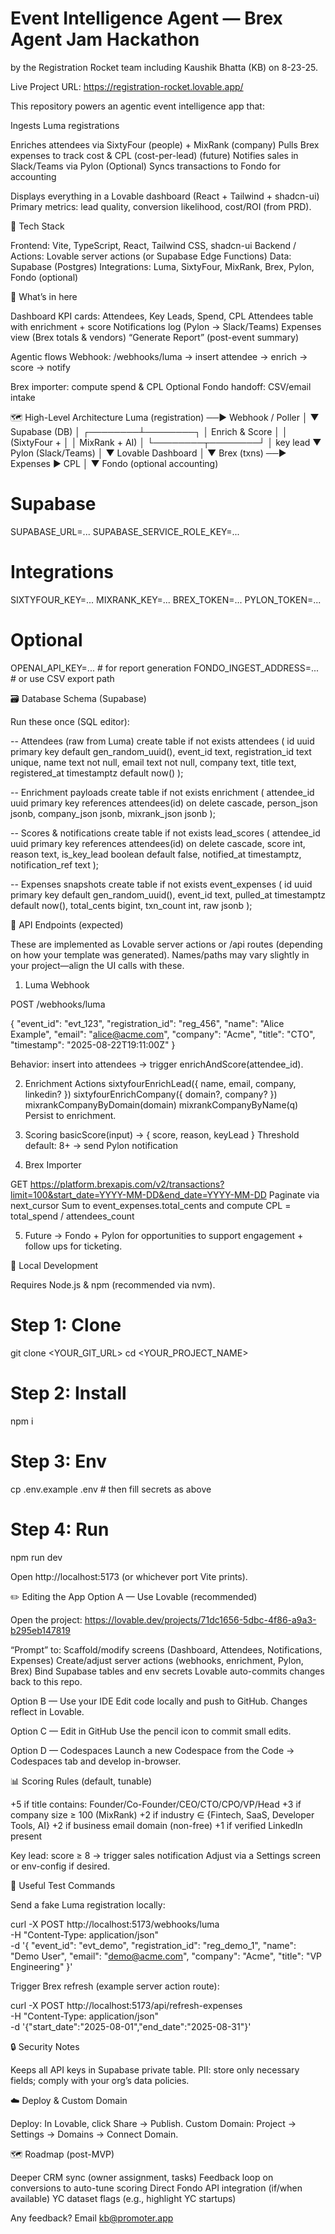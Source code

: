 # Event Intelligence Agent — Brex Agent Jam Hackathon
by the Registration Rocket team including Kaushik Bhatta (KB) on 8-23-25.

Live Project URL: https://registration-rocket.lovable.app/

This repository powers an agentic event intelligence app that:

Ingests Luma registrations

Enriches attendees via SixtyFour (people) + MixRank (company)
Pulls Brex expenses to track cost & CPL (cost-per-lead)
(future) Notifies sales in Slack/Teams via Pylon
(Optional) Syncs transactions to Fondo for accounting

Displays everything in a Lovable dashboard (React + Tailwind + shadcn-ui)
Primary metrics: lead quality, conversion likelihood, cost/ROI (from PRD).

🧱 Tech Stack

Frontend: Vite, TypeScript, React, Tailwind CSS, shadcn-ui
Backend / Actions: Lovable server actions (or Supabase Edge Functions)
Data: Supabase (Postgres)
Integrations: Luma, SixtyFour, MixRank, Brex, Pylon, Fondo (optional)

🚀 What’s in here

Dashboard
KPI cards: Attendees, Key Leads, Spend, CPL
Attendees table with enrichment + score
Notifications log (Pylon → Slack/Teams)
Expenses view (Brex totals & vendors)
“Generate Report” (post-event summary)

Agentic flows
Webhook: /webhooks/luma → insert attendee → enrich → score → notify

Brex importer: compute spend & CPL
Optional Fondo handoff: CSV/email intake

🗺️ High-Level Architecture
Luma (registration) ──▶ Webhook / Poller
                           │
                           ▼
                     Supabase (DB)
                           │
                  ┌────────┴────────┐
                  │  Enrich & Score │
                  │  (SixtyFour +   │
                  │   MixRank + AI) │
                  └────────┬────────┘
                           │ key lead
                           ▼
                       Pylon (Slack/Teams)
                           │
                           ▼
                      Lovable Dashboard
                           │
                           ▼
                Brex (txns) ──▶ Expenses ▶ CPL
                           │
                           ▼
                Fondo (optional accounting)

# Supabase
SUPABASE_URL=...
SUPABASE_SERVICE_ROLE_KEY=...

# Integrations
SIXTYFOUR_KEY=...
MIXRANK_KEY=...
BREX_TOKEN=...
PYLON_TOKEN=...

# Optional
OPENAI_API_KEY=...      # for report generation
FONDO_INGEST_ADDRESS=... # or use CSV export path

🗃️ Database Schema (Supabase)

Run these once (SQL editor):

-- Attendees (raw from Luma)
create table if not exists attendees (
  id uuid primary key default gen_random_uuid(),
  event_id text,
  registration_id text unique,
  name text not null,
  email text not null,
  company text,
  title text,
  registered_at timestamptz default now()
);

-- Enrichment payloads
create table if not exists enrichment (
  attendee_id uuid primary key references attendees(id) on delete cascade,
  person_json jsonb,
  company_json jsonb,
  mixrank_json jsonb
);

-- Scores & notifications
create table if not exists lead_scores (
  attendee_id uuid primary key references attendees(id) on delete cascade,
  score int,
  reason text,
  is_key_lead boolean default false,
  notified_at timestamptz,
  notification_ref text
);

-- Expenses snapshots
create table if not exists event_expenses (
  id uuid primary key default gen_random_uuid(),
  event_id text,
  pulled_at timestamptz default now(),
  total_cents bigint,
  txn_count int,
  raw jsonb
);

🧩 API Endpoints (expected)

These are implemented as Lovable server actions or /api routes (depending on how your template was generated). Names/paths may vary slightly in your project—align the UI calls with these.

1) Luma Webhook

POST /webhooks/luma

{
  "event_id": "evt_123",
  "registration_id": "reg_456",
  "name": "Alice Example",
  "email": "alice@acme.com",
  "company": "Acme",
  "title": "CTO",
  "timestamp": "2025-08-22T19:11:00Z"
}


Behavior: insert into attendees → trigger enrichAndScore(attendee_id).

2) Enrichment Actions
sixtyfourEnrichLead({ name, email, company, linkedin? })
sixtyfourEnrichCompany({ domain?, company? })
mixrankCompanyByDomain(domain)
mixrankCompanyByName(q)
Persist to enrichment.

3) Scoring
basicScore(input) → { score, reason, keyLead }
Threshold default: 8+ → send Pylon notification

4) Brex Importer

GET https://platform.brexapis.com/v2/transactions?limit=100&start_date=YYYY-MM-DD&end_date=YYYY-MM-DD
Paginate via next_cursor
Sum to event_expenses.total_cents and compute CPL = total_spend / attendees_count

5) Future -> Fondo + Pylon for opportunities to support engagement + follow ups for ticketing.

🧪 Local Development

Requires Node.js & npm (recommended via nvm).

# Step 1: Clone
git clone <YOUR_GIT_URL>
cd <YOUR_PROJECT_NAME>

# Step 2: Install
npm i

# Step 3: Env
cp .env.example .env   # then fill secrets as above

# Step 4: Run
npm run dev


Open http://localhost:5173
 (or whichever port Vite prints).

✏️ Editing the App
Option A — Use Lovable (recommended)

Open the project: https://lovable.dev/projects/71dc1656-5dbc-4f86-a9a3-b295eb147819

“Prompt” to:
Scaffold/modify screens (Dashboard, Attendees, Notifications, Expenses)
Create/adjust server actions (webhooks, enrichment, Pylon, Brex)
Bind Supabase tables and env secrets
Lovable auto-commits changes back to this repo.

Option B — Use your IDE
Edit code locally and push to GitHub. Changes reflect in Lovable.

Option C — Edit in GitHub
Use the pencil icon to commit small edits.

Option D — Codespaces
Launch a new Codespace from the Code → Codespaces tab and develop in-browser.

📊 Scoring Rules (default, tunable)

+5 if title contains: Founder/Co-Founder/CEO/CTO/CPO/VP/Head
+3 if company size ≥ 100 (MixRank)
+2 if industry ∈ {Fintech, SaaS, Developer Tools, AI}
+2 if business email domain (non-free)
+1 if verified LinkedIn present

Key lead: score ≥ 8 → trigger sales notification
Adjust via a Settings screen or env-config if desired.

🧰 Useful Test Commands

Send a fake Luma registration locally:

curl -X POST http://localhost:5173/webhooks/luma \
  -H "Content-Type: application/json" \
  -d '{
    "event_id": "evt_demo",
    "registration_id": "reg_demo_1",
    "name": "Demo User",
    "email": "demo@acme.com",
    "company": "Acme",
    "title": "VP Engineering"
  }'


Trigger Brex refresh (example server action route):

curl -X POST http://localhost:5173/api/refresh-expenses \
  -H "Content-Type: application/json" \
  -d '{"start_date":"2025-08-01","end_date":"2025-08-31"}'



🔒 Security Notes

Keeps all API keys in Supabase private table.
PII: store only necessary fields; comply with your org’s data policies.

☁️ Deploy & Custom Domain

Deploy: In Lovable, click Share → Publish.
Custom Domain: Project → Settings → Domains → Connect Domain.

🗺️ Roadmap (post-MVP)

Deeper CRM sync (owner assignment, tasks)
Feedback loop on conversions to auto-tune scoring
Direct Fondo API integration (if/when available)
YC dataset flags (e.g., highlight YC startups)

Any feedback? Email kb@promoter.app
